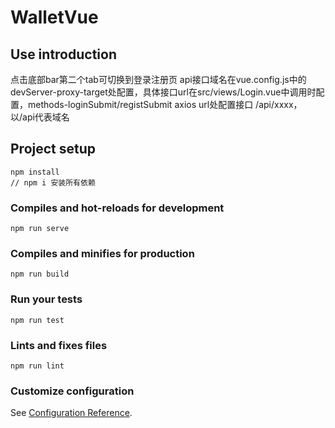 # WalletVue

## Use introduction
点击底部bar第二个tab可切换到登录注册页
api接口域名在vue.config.js中的devServer-proxy-target处配置，具体接口url在src/views/Login.vue中调用时配置，methods-loginSubmit/registSubmit axios url处配置接口 /api/xxxx，以/api代表域名

## Project setup
```
npm install
// npm i 安装所有依赖
```

### Compiles and hot-reloads for development
```
npm run serve
```

### Compiles and minifies for production
```
npm run build
```

### Run your tests
```
npm run test
```

### Lints and fixes files
```
npm run lint
```

### Customize configuration
See [Configuration Reference](https://cli.vuejs.org/config/).
